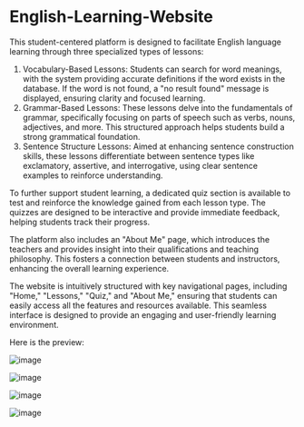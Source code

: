 # English-Learning-Website
This student-centered platform is designed to facilitate English language learning through three specialized types of lessons:
1. Vocabulary-Based Lessons: Students can search for word meanings, with the system providing accurate definitions if the word exists in the database. If the word is not found, a "no result found" message is displayed, ensuring clarity and focused learning.
2. Grammar-Based Lessons: These lessons delve into the fundamentals of grammar, specifically focusing on parts of speech such as verbs, nouns, adjectives, and more. This structured approach helps students build a strong grammatical foundation.
3. Sentence Structure Lessons: Aimed at enhancing sentence construction skills, these lessons differentiate between sentence types like exclamatory, assertive, and interrogative, using clear sentence examples to reinforce understanding.

To further support student learning, a dedicated quiz section is available to test and reinforce the knowledge gained from each lesson type. The quizzes are designed to be interactive and provide immediate feedback, helping students track their progress.

The platform also includes an "About Me" page, which introduces the teachers and provides insight into their qualifications and teaching philosophy. This fosters a connection between students and instructors, enhancing the overall learning experience.

The website is intuitively structured with key navigational pages, including "Home," "Lessons," "Quiz," and "About Me," ensuring that students can easily access all the features and resources available. This seamless interface is designed to provide an engaging and user-friendly learning environment.

Here is the preview:

![image](https://github.com/user-attachments/assets/dc3bd78b-6913-4748-824a-e2ce41b2237e)

![image](https://github.com/user-attachments/assets/ad457f76-42be-41c2-801b-acb2690ee103)

![image](https://github.com/user-attachments/assets/c2223a52-b5f2-4e06-a949-30cb7bcd38e8)

![image](https://github.com/user-attachments/assets/9ed215a0-47f2-41db-a40d-1e0b59207956)
